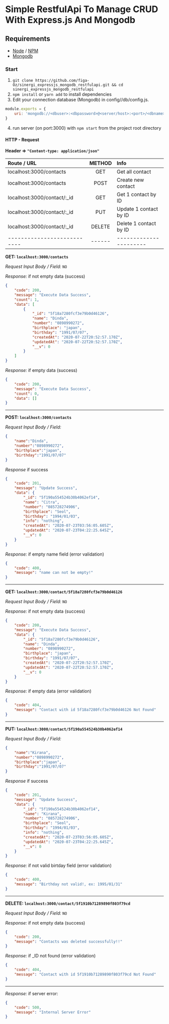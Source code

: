 # Simple RestfulApi To Manage CRUD With Express.js And Mongodb

## Requirements
- [Node](https://github.com/nodejs/node) / [NPM](https://github.com/npm/cli)
- [Mongodb](https://github.com/mongodb/mongo)

### Start
1. `git clone https://github.com/figa-Oz/sinergi_expressjs_mongodb_restfulapi.git && cd sinergi_expressjs_mongodb_restfulapi`
2. `npm install` or `yarn add` to install dependencies
3. Edit your connection database (Mongodb) in config//db/config.js. 
```javascript
module.exports = {
    uri: 'mongodb://<dbuser>:<dbpassword>@<server/host>:<port>/<dbname>?authSource=<role>'
}
```
4. run server (on port:3000) with ``npm start`` from the project root directory

#### HTTP - Request

__Header => `"Content-type: application/json"`__

| Route / URL | METHOD | Info |
| :---------- | :-----: | :--- |
| localhost:3000/contacts | GET  | Get all contact |
| localhost:3000/contacts | POST | Create new contact |
| localhost:3000/contact/:_id | GET | Get 1 contact by ID |
| localhost:3000/contact/:_id | PUT | Update 1 contact by ID |
| localhost:3000/contact/:_id | DELETE | Delete 1 contact by ID |
| --------------------------- | ------ | ---------------------- |


__GET: `localhost:3000/contacts`__

_Request Input Body / Field:_ `NO`

_Response:_ if not empty data (success)
```json
{
    "code": 200,
    "message": "Execute Data Success",
    "count": 1,
    "data": [
        {
            "_id": "5f18a7280fcf3e79b0d46126",
            "name": "Dinda",
            "number": "0898990272",
            "birthplace": "japan",
            "birthday": "1991/07/07",
            "createdAt": "2020-07-22T20:52:57.170Z",
            "updatedAt": "2020-07-22T20:52:57.170Z",
            "__v": 0
        }
    ]
}
```

_Response:_ if empty data (success)
```json
{
    "code": 200,
    "message": "Execute Data Success",
    "count": 0,
    "data": []
}
```

---

__POST: `localhost:3000/contacts`__

_Request Input Body / Field:_
```json
{
    "name":"Dinda",
    "number":"0898990272",
    "birthplace":"japan",
    "birthday":"1991/07/07"
}
```

_Response_ if success
```json
{
    "code": 201,
    "message": "Update Success",
    "data": {
        "_id": "5f190a554524b30b4062ef14",
        "name": "Citra",
        "number": "085728274906",
        "birthplace": "Seol",
        "birthday": "1994/01/03",
        "info": "nothing",
        "createdAt": "2020-07-23T03:56:05.605Z",
        "updatedAt": "2020-07-23T04:22:25.645Z",
        "__v": 0
    }
}
```

_Response:_ if empty name field (error validation)
```json
{
	"code": 400,
    "message": "name can not be empty!"
}
```

---

__GET: `localhost:3000/contact/5f18a7280fcf3e79b0d46126`__

_Request Input Body / Field:_ `NO`

_Response:_ if not empty data (success)
```json
{
    "code": 200,
    "message": "Execute Data Success",
    "data": {
        "_id": "5f18a7280fcf3e79b0d46126",
        "name": "Dinda",
        "number": "0898990272",
        "birthplace": "japan",
        "birthday": "1991/07/07",
        "createdAt": "2020-07-22T20:52:57.170Z",
        "updatedAt": "2020-07-22T20:52:57.170Z",
        "__v": 0
    }
}
```

_Response:_  if empty data (error validation)
```json
{
    "code": 404,
    "message": "Contact with id 5f18a7280fcf3e79b0d46126 Not Found"
}
```

---

__PUT: `localhost:3000/contact/5f190a554524b30b4062ef14`__

_Request Input Body / Field:_
```json
{
    "name":"Kirana",
    "number":"0898990272",
    "birthplace":"japan",
    "birthday":"1991/07/07"
}
```

_Response_ if success
```json
{
    "code": 201,
    "message": "Update Success",
    "data": {
        "_id": "5f190a554524b30b4062ef14",
        "name": "Kirana",
        "number": "085728274906",
        "birthplace": "Seol",
        "birthday": "1994/01/03",
        "info": "nothing",
        "createdAt": "2020-07-23T03:56:05.605Z",
        "updatedAt": "2020-07-23T04:22:25.645Z",
        "__v": 0
    }
}
```

_Response:_ if not valid birtday field (error validation)
```json
{
	"code": 400,
    "message": "Birthday not valid!, ex: 1995/01/31"
}
```

---

__DELETE: `localhost:3000/contact/5f1910b71289890f803f79cd`__

_Request Input Body / Field:_ `NO`

_Response:_ if not empty data (success)
```json
{
    "code": 200,
    "message": "Contacts was deleted successfully!!"
}
```

_Response:_ if _ID not found (error validation)
```json
{
    "code": 404,
    "message": "Contact with id 5f1910b71289890f803f79cd Not Found"
}
```

---

_Response:_ if server error:
```json
{
	"code": 500,
    "message": "Internal Server Error"
}
```